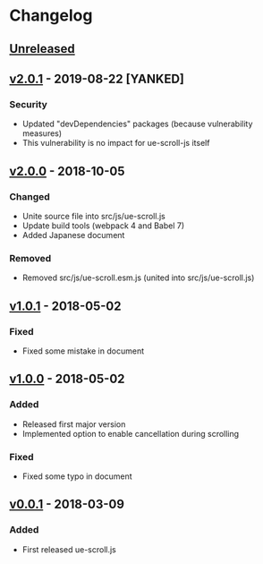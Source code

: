 # Changelog

## [Unreleased]

## [v2.0.1] - 2019-08-22 [YANKED]

### Security

* Updated "devDependencies" packages (because vulnerability measures)
* This vulnerability is no impact for ue-scroll-js itself

## [v2.0.0] - 2018-10-05

### Changed

* Unite source file into src/js/ue-scroll.js
* Update build tools (webpack 4 and Babel 7)
* Added Japanese document

### Removed

* Removed src/js/ue-scroll.esm.js (united into src/js/ue-scroll.js)

## [v1.0.1] - 2018-05-02

### Fixed

* Fixed some mistake in document

## [v1.0.0] - 2018-05-02

### Added

* Released first major version
* Implemented option to enable cancellation during scrolling

### Fixed

* Fixed some typo in document

## [v0.0.1] - 2018-03-09

### Added

* First released ue-scroll.js

[Unreleased]: https://github.com/azrsix/ue-scroll/compare/v2.0.1...HEAD
[v2.0.1]: https://github.com/azrsix/ue-scroll/compare/v2.0.0...v2.0.1
[v2.0.0]: https://github.com/azrsix/ue-scroll/compare/v1.0.1...v2.0.0
[v1.0.1]: https://github.com/azrsix/ue-scroll/compare/v1.0.0...v1.0.1
[v1.0.0]: https://github.com/azrsix/ue-scroll/compare/v0.0.1...v1.0.0
[v0.0.1]: https://github.com/azrsix/ue-scroll/tree/v0.0.1
